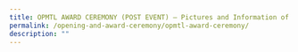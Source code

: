 ```yaml
---
title: OPMTL AWARD CEREMONY (POST EVENT) – Pictures and Information of Awardees
permalink: /opening-and-award-ceremony/opmtl-award-ceremony/
description: ""
---
```

